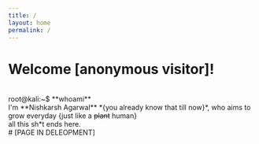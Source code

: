 ```yaml
---
title: /
layout: home
permalink: /
---
```


# Welcome [anonymous visitor]!
<br>
root@kali:~$ **whoami**
<br>
I'm **Nishkarsh Agarwal** *{you already know that till now}*,
who aims to grow everyday {just like a <s>plant</s> human}
<br>
all this sh*t ends here.
<br>
# [PAGE IN DELEOPMENT]
